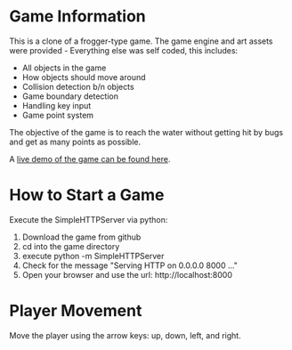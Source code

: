 Game Information
===============================

This is a clone of a frogger-type game. The game engine and art assets were provided - Everything else was self coded, this includes:
* All objects in the game
* How objects should move around
* Collision detection b/n objects
* Game boundary detection
* Handling key input
* Game point system

The objective of the game is to reach the water without getting hit by bugs and get as many points as possible.

A [live demo of the game can be found here](http://arosa81.github.io/froggerarcadegame/).


How to Start a Game
===============================

Execute the SimpleHTTPServer via python:

1. Download the game from github
2. cd into the game directory
3. execute python -m SimpleHTTPServer
4. Check for the message "Serving HTTP on 0.0.0.0 8000 ..."
5. Open your browser and use the url: http://localhost:8000


Player Movement
===============================

Move the player using the arrow keys: up, down, left, and right.
